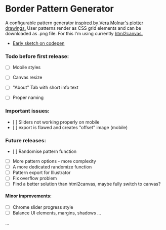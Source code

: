 # Border Pattern Generator

A configurable pattern generator [inspired by Vera Molnar's plotter drawings.](http://dam.org/artists/phase-one/vera-molnar/artworks-bodies-of-work/works-from-the-1960s-70s) User patterns render as CSS grid elements and can be downloaded as .png file. For this I'm using currently [html2canvas.](http://html2canvas.hertzen.com/)

- [Early sketch on codepen](https://codepen.io/mariuskroh/pen/povBWEx)

### Todo before first release:

- [ ] Mobile styles
- [ ] Canvas resize

- [ ] "About" Tab with short info text
- [ ] Proper naming

### Important issues:

- [ ] Sliders not working properly on mobile
- [ ] export is flawed and creates "offset" image (mobile)

### Future releases:

- [ ] Randomise pattern function
- [ ] More pattern options - more complexity
- [ ] A more dedicated randomize function
- [ ] Pattern export for Illustrator
- [ ] Fix overflow problem
- [ ] Find a better solution than html2canvas, maybe fully switch to canvas?

#### Minor improvements:

- [ ] Chrome slider progress style
- [ ] Balance UI elements, margins, shadows …

…
